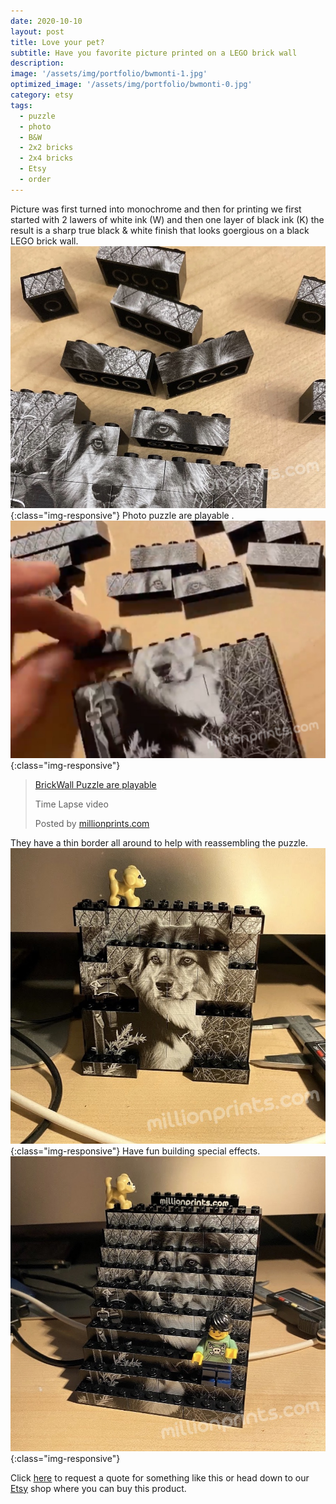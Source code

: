 ```yaml
---
date: 2020-10-10
layout: post
title: Love your pet?
subtitle: Have you favorite picture printed on a LEGO brick wall
description: 
image: '/assets/img/portfolio/bwmonti-1.jpg'
optimized_image: '/assets/img/portfolio/bwmonti-0.jpg'
category: etsy
tags:
  - puzzle
  - photo
  - B&W
  - 2x2 bricks
  - 2x4 bricks
  - Etsy
  - order
---
```

Picture was first turned into monochrome and then for printing we first started with 2 lawers of white ink (W) and then one layer of black ink (K) the result is a sharp true black & white finish that looks goergious on a black LEGO brick wall.
![Other view](/assets/img/portfolio/bwmonti-2.jpg){:class="img-responsive"}
Photo puzzle are playable .
![other view](/assets/img/portfolio/bwmonti-3.jpg){:class="img-responsive"}

<div class="fb-video" data-href="https://www.facebook.com/millionprints/videos/1126619157734294/" data-show-text="false" data-width=""><blockquote cite="https://www.facebook.com/millionprints/videos/1126619157734294/" class="fb-xfbml-parse-ignore"><a href="https://www.facebook.com/millionprints/videos/1126619157734294/">BrickWall Puzzle are playable</a><p>Time Lapse video</p>Posted by <a href="https://www.facebook.com/millionprints/">millionprints.com</a> </blockquote></div>



They have a thin border all around to help with reassembling the puzzle.
![other view](/assets/img/portfolio/bwmonti-4.jpg){:class="img-responsive"}
Have fun building special effects.
![other view](/assets/img/portfolio/bwmonti-5.jpg){:class="img-responsive"}


Click [here](https://millionprints.com/contact/) to request a quote for something like this or head down to our [Etsy](https://www.etsy.com/ca/listing/850964740/custom-photo-puzzle-printed-brick-wall) shop where you can buy this product.



